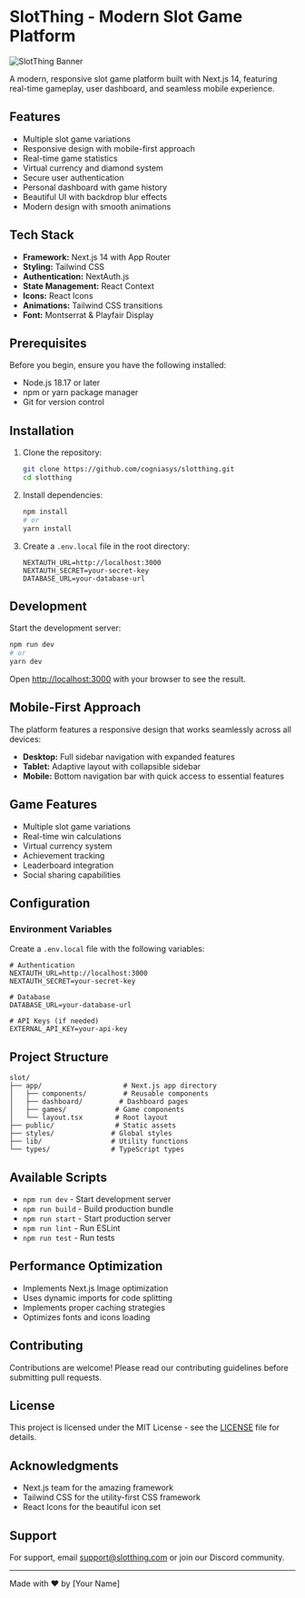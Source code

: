 # SlotThing - Modern Slot Game Platform

![SlotThing Banner](public/banner.png)

A modern, responsive slot game platform built with Next.js 14, featuring real-time gameplay, user dashboard, and seamless mobile experience.

## Features

- Multiple slot game variations
- Responsive design with mobile-first approach
- Real-time game statistics
- Virtual currency and diamond system
- Secure user authentication
- Personal dashboard with game history
- Beautiful UI with backdrop blur effects
- Modern design with smooth animations

## Tech Stack

- **Framework:** Next.js 14 with App Router
- **Styling:** Tailwind CSS
- **Authentication:** NextAuth.js
- **State Management:** React Context
- **Icons:** React Icons
- **Animations:** Tailwind CSS transitions
- **Font:** Montserrat & Playfair Display

## Prerequisites

Before you begin, ensure you have the following installed:
- Node.js 18.17 or later
- npm or yarn package manager
- Git for version control

## Installation

1. Clone the repository:
   ```bash
   git clone https://github.com/cogniasys/slotthing.git
   cd slotthing
   ```

2. Install dependencies:
   ```bash
   npm install
   # or
   yarn install
   ```

3. Create a `.env.local` file in the root directory:
   ```env
   NEXTAUTH_URL=http://localhost:3000
   NEXTAUTH_SECRET=your-secret-key
   DATABASE_URL=your-database-url
   ```

## Development

Start the development server:

```bash
npm run dev
# or
yarn dev
```

Open [http://localhost:3000](http://localhost:3000) with your browser to see the result.

## Mobile-First Approach

The platform features a responsive design that works seamlessly across all devices:

- **Desktop:** Full sidebar navigation with expanded features
- **Tablet:** Adaptive layout with collapsible sidebar
- **Mobile:** Bottom navigation bar with quick access to essential features

## Game Features

- Multiple slot game variations
- Real-time win calculations
- Virtual currency system
- Achievement tracking
- Leaderboard integration
- Social sharing capabilities

## Configuration

### Environment Variables

Create a `.env.local` file with the following variables:

```env
# Authentication
NEXTAUTH_URL=http://localhost:3000
NEXTAUTH_SECRET=your-secret-key

# Database
DATABASE_URL=your-database-url

# API Keys (if needed)
EXTERNAL_API_KEY=your-api-key
```

## Project Structure

```
slot/
├── app/                    # Next.js app directory
│   ├── components/         # Reusable components
│   ├── dashboard/         # Dashboard pages
│   ├── games/            # Game components
│   └── layout.tsx        # Root layout
├── public/               # Static assets
├── styles/              # Global styles
├── lib/                 # Utility functions
└── types/               # TypeScript types
```

## Available Scripts

- `npm run dev` - Start development server
- `npm run build` - Build production bundle
- `npm run start` - Start production server
- `npm run lint` - Run ESLint
- `npm run test` - Run tests

## Performance Optimization

- Implements Next.js Image optimization
- Uses dynamic imports for code splitting
- Implements proper caching strategies
- Optimizes fonts and icons loading

## Contributing

Contributions are welcome! Please read our contributing guidelines before submitting pull requests.

## License

This project is licensed under the MIT License - see the [LICENSE](LICENSE) file for details.

## Acknowledgments

- Next.js team for the amazing framework
- Tailwind CSS for the utility-first CSS framework
- React Icons for the beautiful icon set

## Support

For support, email support@slotthing.com or join our Discord community.

---

Made with ❤️ by [Your Name]
